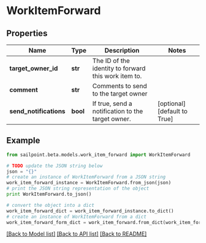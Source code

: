# WorkItemForward


## Properties
Name | Type | Description | Notes
------------ | ------------- | ------------- | -------------
**target_owner_id** | **str** | The ID of the identity to forward this work item to. | 
**comment** | **str** | Comments to send to the target owner | 
**send_notifications** | **bool** | If true, send a notification to the target owner. | [optional] [default to True]

## Example

```python
from sailpoint.beta.models.work_item_forward import WorkItemForward

# TODO update the JSON string below
json = "{}"
# create an instance of WorkItemForward from a JSON string
work_item_forward_instance = WorkItemForward.from_json(json)
# print the JSON string representation of the object
print WorkItemForward.to_json()

# convert the object into a dict
work_item_forward_dict = work_item_forward_instance.to_dict()
# create an instance of WorkItemForward from a dict
work_item_forward_form_dict = work_item_forward.from_dict(work_item_forward_dict)
```
[[Back to Model list]](../README.md#documentation-for-models) [[Back to API list]](../README.md#documentation-for-api-endpoints) [[Back to README]](../README.md)


